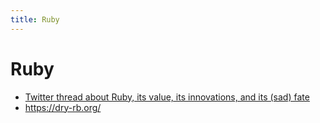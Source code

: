 ```yaml
---
title: Ruby
---
```


# Ruby

- [Twitter thread about Ruby, its value, its innovations, and its (sad) fate](https://threadreaderapp.com/thread/1365014133180141578.html)
- https://dry-rb.org/
